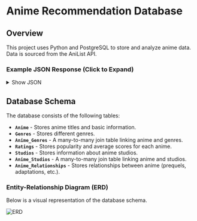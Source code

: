 # Anime Recommendation Database

## Overview
This project uses Python and PostgreSQL to store and analyze anime data. Data is sourced from the AniList API.

### Example JSON Response (Click to Expand)
<details>
    <summary>Show JSON</summary>

    {
        "id": 98478,
        "title": {
            "romaji": "3-gatsu no Lion 2",
            "english": "March comes in like a lion Season 2"
        },
        "genres": ["Drama", "Slice of Life"],
        "episodes": 22,
        "averageScore": 89,
        "popularity": 114660,
        "status": "FINISHED",
        "startDate": {
            "year": 2017,
            "month": 10,
            "day": 14
        },
        "studios": {
            "nodes": [
                { "name": "Shaft" },
                { "name": "Aniplex" }
            ]
        },
        "relations": {
            "edges": [
                { "relationType": "PREQUEL", "node": { "title": { "romaji": "3-gatsu no Lion" } } },
                { "relationType": "ADAPTATION", "node": { "title": { "romaji": "3-gatsu no Lion" } } },
                { "relationType": "OTHER", "node": { "title": { "romaji": "I AM STANDING" } } }
            ]
        }
    }
    
</details>

## Database Schema
The database consists of the following tables:

- **`Anime`** - Stores anime titles and basic information.
- **`Genres`** - Stores different genres.
- **`Anime_Genres`** - A many-to-many join table linking anime and genres.
- **`Ratings`** - Stores popularity and average scores for each anime.
- **`Studios`** - Stores information about anime studios.
- **`Anime_Studios`** - A many-to-many join table linking anime and studios.
- **`Anime_Relationships`** - Stores relationships between anime (prequels, adaptations, etc.).

### Entity-Relationship Diagram (ERD)
Below is a visual representation of the database schema.

![ERD](https://private-user-images.githubusercontent.com/176351286/407717372-348c5cc8-d5e3-4747-9a10-4808eb98d522.png?jwt=eyJhbGciOiJIUzI1NiIsInR5cCI6IkpXVCJ9.eyJpc3MiOiJnaXRodWIuY29tIiwiYXVkIjoicmF3LmdpdGh1YnVzZXJjb250ZW50LmNvbSIsImtleSI6ImtleTUiLCJleHAiOjE3MzgxNTEzOTMsIm5iZiI6MTczODE1MTA5MywicGF0aCI6Ii8xNzYzNTEyODYvNDA3NzE3MzcyLTM0OGM1Y2M4LWQ1ZTMtNDc0Ny05YTEwLTQ4MDhlYjk4ZDUyMi5wbmc_WC1BbXotQWxnb3JpdGhtPUFXUzQtSE1BQy1TSEEyNTYmWC1BbXotQ3JlZGVudGlhbD1BS0lBVkNPRFlMU0E1M1BRSzRaQSUyRjIwMjUwMTI5JTJGdXMtZWFzdC0xJTJGczMlMkZhd3M0X3JlcXVlc3QmWC1BbXotRGF0ZT0yMDI1MDEyOVQxMTQ0NTNaJlgtQW16LUV4cGlyZXM9MzAwJlgtQW16LVNpZ25hdHVyZT1hYTg5NzBlNzAxNGNlNTgxM2Q3MWY0Zjk5MmVkYjkwOGYxYzA4NTRkY2YyMDI0ZGE5MDA5ZGU5NTA0YjVjNGRlJlgtQW16LVNpZ25lZEhlYWRlcnM9aG9zdCJ9.8C6saRW-SL0jlEW0JomPix6E1p-XyIGpJj1_rm8551Y)